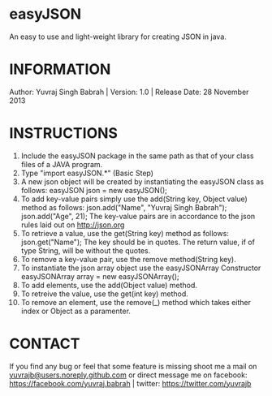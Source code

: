easyJSON
========

An easy to use and light-weight library for creating JSON in java.

INFORMATION
===========

Author: Yuvraj Singh Babrah |
Version: 1.0 |
Release Date: 28 November 2013

INSTRUCTIONS
============

1. Include the easyJSON package in the same path as that of your class files of a JAVA program.
2. Type "import easyJSON.*" (Basic Step)
3. A new json object will be created by instantiating the easyJSON class as follows: easyJSON json = new easyJSON();
4. To add key-value pairs simply use the add(String key, Object value) method as follows: json.add("Name", "Yuvraj Singh Babrah"); json.add("Age", 21); The key-value pairs are in accordance to the json rules laid out on http://json.org
5. To retrieve a value, use the get(String key) method as follows: json.get("Name"); The key should be in quotes. The return value, if of type String, will be without the quotes.
6. To remove a key-value pair, use the remove method(String key).
7. To instantiate the json array object use the easyJSONArray Constructor easyJSONArray array = new easyJSONArray();
8. To add elements, use the add(Object value) method.
9. To retreive the value, use the get(int key) method.
10. To remove an element, use the remove(_) method which takes either index or Object as a paramenter.


CONTACT
=======

If you find any bug or feel that some feature is missing shoot me a mail on yuvrajb@users.noreply.github.com or direct message me on facebook: https://facebook.com/yuvraj.babrah | twitter: https://twitter.com/yuvrajb
